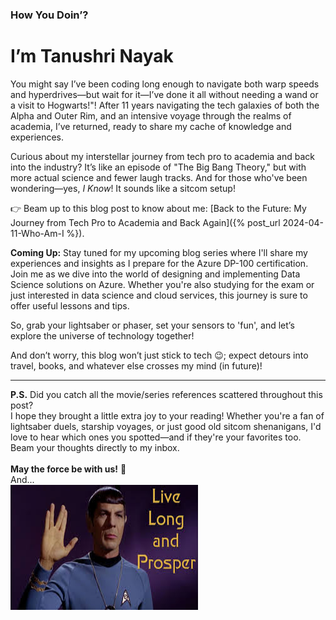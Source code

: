

### How You Doin’? 
# I’m Tanushri Nayak

You might say I’ve been coding long enough to navigate both warp speeds and hyperdrives—but wait for it—I’ve done it all without needing a wand or a visit to Hogwarts!"! After 11 years navigating the tech galaxies of both the Alpha and Outer Rim, and an intensive voyage through the realms of academia, I’ve returned, ready to share my cache of knowledge and experiences.

Curious about my interstellar journey from tech pro to academia and back into the industry? It’s like an episode of "The Big Bang Theory," but with more actual science and fewer laugh tracks. And for those who've been wondering—yes, *I Know*! It sounds like a sitcom setup!

👉 Beam up to this blog post to know about me: [Back to the Future: My Journey from Tech Pro to Academia and Back Again]({% post_url 2024-04-11-Who-Am-I %}).

**Coming Up:** Stay tuned for my upcoming blog series where I'll share my experiences and insights as I prepare for the Azure DP-100 certification. Join me as we dive into the world of designing and implementing Data Science solutions on Azure. Whether you're also studying for the exam or just interested in data science and cloud services, this journey is sure to offer useful lessons and tips.

So, grab your lightsaber or phaser, set your sensors to 'fun', and let’s explore the universe of technology together! 

And don’t worry, this blog won’t just stick to tech 😉; expect detours into travel, books, and whatever else crosses my mind (in future)!

___


**P.S.** Did you catch all the movie/series references scattered throughout this post? <br>
I hope they brought a little extra joy to your reading! Whether you're a fan of lightsaber duels, starship voyages, or just good old sitcom shenanigans, I'd love to hear which ones you spotted—and if they're your favorites too. <br> Beam your thoughts directly to my inbox. 
<br><br>
**May the force be with us!**  🌟 <br> And... <br>
<img src="https://raw.githubusercontent.com/tanushrin/tanushrin.github.io/main/_posts/media/livelong-prosper.jpeg" width="300" height="200">








